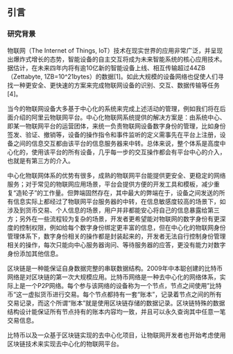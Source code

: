 ## 引言

### 研究背景

物联网（The Internet of Things, IoT）技术在现实世界的应用非常广泛，并呈现出爆炸式增长的态势，智能设备的自主交互将成为未来智能系统的核心应用技术。据估计，在未来四年内将有逾10亿新的智能设备上线、相互传输超过44ZB（Zettabyte, 1ZB=10^21bytes）的数据[1]。如此大规模的设备网络也促使人们寻找一种更安全、更快速的方案来完成物联网设备的识别、交互、数据传输等任务[4]。

当今的物联网设备大多基于中心化的系统来完成上述活动的管理，例如我们将在后面介绍的阿里云物联网平台。中心化物联网系统提供的解决方案是：由系统中心、即某一物联网平台的运营团体，来统一负责物联网设备数字身份的管理，比如身份签发、验证、撤销等，设备的操作指令和事件监听的定义需事先在平台上注册，设备之间的信息交互都由该平台的信息服务器来中转。总体来说，整个体系是高度中心化的，使用该平台的所有设备，几乎每一步的交互操作都会有平台中心的介入，也就是有第三方的介入。

中心化物联网体系的优势有很多，成熟的物联网平台能提供更安全、更稳定的网络服务；对于常见的物联网应用场景，平台会提供方便的开发工具和模板，减少重复“造轮子”的工作量。但弊端固然存在，其中最大的弊端在于，设备之间发送的所有信息实际上都经过了物联网平台服务器的中转，在信息敏感度较高的场景下，如涉及到货币交易、个人信息的场景，用户并非都能安心将自己的信息暴露给第三方；另外在一些流程较为复杂的场景，开发者更希望能对物联网的数字身份有更深度的控制权限，例如给每个数字身份绑定更丰富的信息，但在中心化的物联网身份管理体系下，数字身份相关的操作都是封装起来的，开发者无法自行控制身份管理相关的操作，每次只能向中心服务器询问、等待服务器的应答，更没有能力对数字身份添加其他信息。

区块链是一种能保证自身数据完整的串联数据结构。2009年中本聪创建的比特币网络是对区块链的第一次大规模应用。比特币网络是一种去中心化的网络体系，实际上是一个P2P网络。每个参与该网络的设备称为一个节点，节点之间使用”比特币“这一虚拟货币进行交易。每个节点都持有一套“账本”，记录着节点之间的所有交易记录，而这个所谓“账本”就是使用区块链存储的数据记录。区块链特殊的数据结构设计能保证所有节点持有的账本内容均一致，并且可以永久查询其中任意一笔交易信息。

比特币以及一众基于区块链实现的去中心化项目，让物联网开发者也开始考虑使用区块链技术来实现去中心化的物联网平台。
